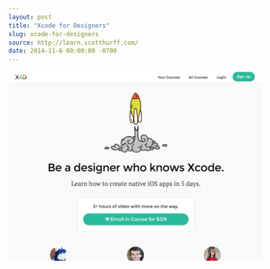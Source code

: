 ```yaml
---
layout: post
title: "Xcode for Designers"
slug: xcode-for-designers
source: http://learn.scotthurff.com/
date: 2014-11-6 00:00:00 -0700
---
```


<img src="/assets/img/screenshots/xcode-for-designers.jpg">
